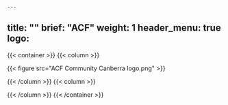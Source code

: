 	---
title: ""
brief: "ACF"
weight: 1
header_menu: true
logo:
--- 
  
 
 {{< container >}}
{{< column >}}

 {{< figure src="ACF Community Canberra logo.png"  >}}
  
{{< /column >}}
{{< column >}}
 
{{< /column >}}
{{< /container >}}